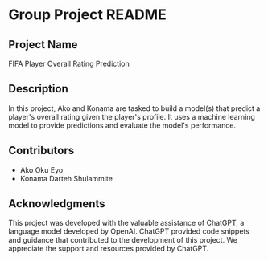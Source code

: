 # Group Project README

## Project Name

FIFA Player Overall Rating Prediction

## Description

In this project, Ako and Konama are tasked to build a model(s) that predict a player's overall rating given the player's profile. It uses a machine learning model to provide predictions and evaluate the model's performance.

## Contributors

- Ako Oku Eyo
- Konama Darteh Shulammite

## Acknowledgments

This project was developed with the valuable assistance of ChatGPT, a language model developed by OpenAI. ChatGPT provided code snippets and guidance that contributed to the development of this project. We appreciate the support and resources provided by ChatGPT.
